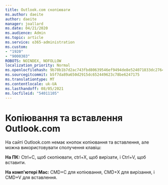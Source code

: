 ```yaml
---
title: Outlook.com скопіювати
ms.author: daeite
author: daeite
manager: joallard
ms.date: 04/21/2020
ms.audience: Admin
ms.topic: article
ms.service: o365-administration
ms.custom:
- "1920"
- "9000303"
ROBOTS: NOINDEX, NOFOLLOW
localization_priority: Normal
ms.openlocfilehash: 9b70b1b7d2ac743fbd80639546ef9494de8e524071833dc276403391c560bb6a
ms.sourcegitcommit: b5f7da89a650d2915dc652449623c78be6247175
ms.translationtype: MT
ms.contentlocale: uk-UA
ms.lasthandoff: 08/05/2021
ms.locfileid: "54011105"
---
```

# <a name="copy-and-paste-in-outlookcom"></a>Копіювання та вставлення Outlook.com

На сайті Outlook.com немає кнопок копіювання та вставлення, але можна використовувати сполучення клавіш:

**На ПК:** Ctrl+C, щоб скопіювати, ctrl+X, щоб вирізати, і Ctrl+V, щоб вставити.

**На комп'ютері Mac:** CMD+C для копіювання, CMD+X для вирізання, і CMD+V для вставлення.